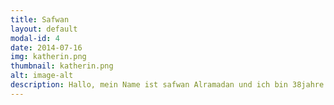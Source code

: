 ```yaml
---
title: Safwan
layout: default
modal-id: 4
date: 2014-07-16
img: katherin.png
thumbnail: katherin.png
alt: image-alt
description: Hallo, mein Name ist safwan Alramadan und ich bin 38jahre alt. Ich komme aus Syrien und Lebe seit 2014 in Deutschland in meinem Heimatland habe ich als bauer gearbeitet, hier in Deutschland arbeite ich in einer Backstube . Ich bin seit 2017 bei Twonbee und zwar weil weil es Spaß macht an der Natur zu arbeiten und sich mit Leuten zu unterhalten. An Twonbee gefällt es mir weil es andere natur ist und Spaß macht was neues zu entdecken
---
```

